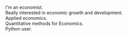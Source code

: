 I'm an economist. 
<br>Really interested in economic growth and development. 
<br>Applied economics. 
<br>Quantitative methods for Economics. 
<br>Python user.
